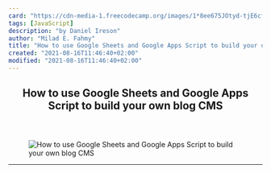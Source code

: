 ```yaml
---
card: "https://cdn-media-1.freecodecamp.org/images/1*8ee675JOtyd-tjE6cfk0Tg.png"
tags: [JavaScript]
description: "by Daniel Ireson"
author: "Milad E. Fahmy"
title: "How to use Google Sheets and Google Apps Script to build your own blog CMS"
created: "2021-08-16T11:46:40+02:00"
modified: "2021-08-16T11:46:40+02:00"
---
```

<div class="site-wrapper">
<main id="site-main" class="site-main outer">
<div class="inner">
<article class="post-full post tag-javascript tag-technology tag-tech tag-programming tag-startup ">
<header class="post-full-header">
<h1 class="post-full-title">How to use Google Sheets and Google Apps Script to build your own blog CMS</h1>
</header>
<figure class="post-full-image">
<picture>
<source media="(max-width: 700px)" sizes="1px" srcset="data:image/gif;base64,R0lGODlhAQABAIAAAAAAAP///yH5BAEAAAAALAAAAAABAAEAAAIBRAA7 1w">
<source media="(min-width: 701px)" sizes="(max-width: 800px) 400px,
(max-width: 1170px) 700px,
1400px" srcset="https://cdn-media-1.freecodecamp.org/images/1*8ee675JOtyd-tjE6cfk0Tg.png 300w,
https://cdn-media-1.freecodecamp.org/images/1*8ee675JOtyd-tjE6cfk0Tg.png 600w,
https://cdn-media-1.freecodecamp.org/images/1*8ee675JOtyd-tjE6cfk0Tg.png 1000w,
https://cdn-media-1.freecodecamp.org/images/1*8ee675JOtyd-tjE6cfk0Tg.png 2000w">
<img onerror="this.style.display='none'" src="https://cdn-media-1.freecodecamp.org/images/1*8ee675JOtyd-tjE6cfk0Tg.png" alt="How to use Google Sheets and Google Apps Script to build your own blog CMS">
</picture>
</figure>
<section class="post-full-content">
<div class="post-content medium-migrated-article">
</div>
<hr>
</section>
</article>
</div>
</main>
</div>
<!-- Google Tag Manager (noscript) -->
<!-- End Google Tag Manager (noscript) -->
